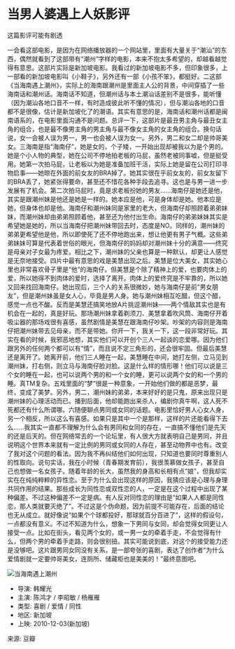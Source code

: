 # 当男人婆遇上人妖影评

这篇影评可能有剧透

一会看这部电影，是因为在网络播放器的一个网站里，里面有大量关于“潮汕”的东西，偶然就看到了这部带有“潮州”字样的电影，本来不抱太多希望的，却越看越觉得有意思。这部片实际是新加坡电影。我看过的新加坡电影不多，但印象很多，上一部看的新加坡电影叫《小鞋子》，另外还有一部《小孩不笨》，都挺好。二这部《当海南遇上潮州》，实际上的海南跟潮州是里面主人公的背景，中间穿插了一些海南话和潮州话。海南话不知道，但潮州话与本土潮汕话差别不是很多，能听懂（因为潮汕各地口音不一样，有时造成彼此听不懂的情况），但与潮汕各地的口音都不是很像，估计是新加坡化了的潮语。其实有意思的是，海南话和潮州话都是闽南语系的，在电影里面沟通不是问题。总评一下，这部片是最丑男主角与最丑女主角的组合，也是最不像男主角的男主角与最不像女主角的女主角的组合。换句话说，女一会被人误为男一，男一也会被人误为女一。另外，男二和女二却是帅哥美女。三海南是指“海南仔”，她是女的，个子矮，一开始出现却被我以为是个男的。她是个小人物的典型，她在公司不停地拍老板的马屁，虽然老被同事嘘，但是挺受用。她第一次拍马屁，让老板以为她是准备加班干活，实际上她是留在公司打印寻物启事——她晾在外面的前女友的BRA掉了。她其实很在乎前女友的，前女友留下的BRA丢了，她紧张得要命，甚至还不惜花各种手段去追寻。这也是与男一进一步发展有了机会。第二次拍马屁时，竟是求老板扮她的男友……海南仔是她还是他，其实是跟潮州妹是他还是她是一样的。她本应是他，可是身体却是她。他本应是她，但身体也却是他。海南仔和潮州妹同是家里的老大，但海南仔却照顾着弟弟妹妹，而潮州妹却由弟弟照顾着他，甚至还为他付出生命。海南仔的弟弟妹妹其实是希望她是她的，所以当海南仔把潮州妹带回去时，态度是NO。同样的，潮州妹的弟弟更希望他是他，所以即使死了还不停地跑出来，想让他更有男子气概。这些弟弟妹妹可算是代表着世俗的眼光，但海南仔的妈妈却对潮州妹十分的满意——终究是母亲对子女最为疼爱。相比之下，潮州妹的父亲也算是一种默认，却更让人感觉是无奈地接受。四片中最有意思的戏是美慧出现之后。美慧是位大美女，其实她心里也非常喜欢骨子里是“他”的海南仔。但美慧是个除了精神上的爱，也要肉体上的爱，所以她得不到肉体的爱时，选择了离开。肉体上的爱终究是不牢靠的，所以她又回来找回海南仔。她出现后，三个人的关系很微妙，她与海南仔是前“男女朋友”，但是潮州妹虽是女人心，毕竟是男人身。她与潮州妹相互吃醋，但这个醋，感觉一点也不酸。反而是美慧还搞笑地放A片挑逗潮州妹——两个情敌其实也是有机会在一起的，真是好玩。那场潮州妹拿着剃须刀、美慧拿着吹风筒、海南仔开着吸尘器的那场戏很有喜感，虽然剧情是美慧在跟海南仔吵架。吵架的内容则是海南仔把潮州妹带去见母亲，而不是带她。你开一下，我关一下，这一段非常好玩。其实在看的时候，我邪恶地想，其实他们可以开创个三人一起谈的恋爱哪。因为他们跟另外的任何两个都可以有“情”，而且说不定三角形的，还会很牢固。但最后美慧还是离开了。她离开前，他们三人睡在一起，美慧睡在中间，她打左侧，立马见到潮州妹，打右侧，则立马与海南仔脸对脸。这是什么样的情形哪！他们可以说是三个女的睡在一起，也可以说两个男的和一个女的睡，更可以说两个女的和一个男的睡。真TM复杂。五戏里面的“梦”很是一种意象，一开始他们做的都是恶梦，最终，变成了美梦。另外，男二，潮州妹的弟弟，本来好好的是只鬼，原来出现只是潮州妹的心理活动而已。播到后面，他却能跑出来杀人，编剧你真牛啊，这人死不死都还有什么所谓哪。六随便聊点男同或女同的话题。电影里恰好男人心女人身，另一个相反，所以这么有喜感。如果只是其中一个是那样，这样的片还能看得下去么……我其实一直都不理解为什么会有男同和女同的存在，一直搞不懂他们是先天的还是后天的。但在网络常去的一个论坛里，有人很大方就表明自己是男同，并且说明这个世界本来就有一定比例的男同或女同的人存在，甚至动物界中也有。改变了我对这个问题的看法。因为我不再纠结他们如何出现，只知道也要同时尊重别人的性取向。说句实话，我在小时候（青春期发育前），我很羡慕做女孩子，甚至自己也想做一名女孩子。随着年龄的长大，虽然我的身高和长相有点“娘”，但我却实实在在纯纯粹粹的异性恋。至于为什么会出现这样的原因，我猜应该是心理与身理共同作用的结果。那些成长为同性恋或双性恋的人，一定是在这个过程中出现了某种偏差。不过这种偏差不一定是病。有人反对同性恋的理由是“如果人人都是同性恋，那人类就要灭绝了”。不过这是个伪命题，因为前提不可能存在，后面的结论也无从成立。就好像说“如果个个球都投好，那球就百分百进了”，这样的假设句，一点都没有意义。不过不知道为什么，想象一下男同与女同，却会觉得女同更让人接受一点。比如在街头，看见两个女的，或一男一女的牵着手走，不会觉得有什么，但两个男的牵着手走路，则会很别扭。其实可能说到底，对这个的接受能力还是没够吧。这片跟男同女同没有关系，是一部夸张的喜剧，表达了创作者“为什么爱情剧就一定要帅哥美女，连厕所、储藏柜也是美美的！”最终意图吧。

![当海南遇上潮州](https://img2.doubanio.com/view/photo/s_ratio_poster/public/p1233766231.webp)

- 导演: 韩耀光
- 主演: 陈鸿才 / 李昭敏 / 杨雁雁
- 类型: 喜剧 / 爱情 / 同性
- 地区: 新加坡
- 上映: 2010-12-03(新加坡)

来源: 豆瓣